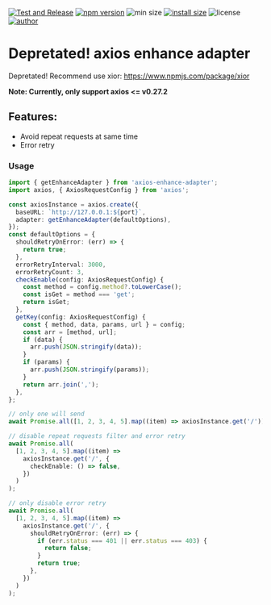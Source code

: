 [![Test and Release](https://github.com/suhaotian/axios-enhance-adapter/actions/workflows/test-release.yml/badge.svg?branch=main)](https://github.com/suhaotian/axios-enhance-adapter/actions/workflows/test-release.yml)
[![npm version](https://badgen.net/npm/v/axios-enhance-adapter?color=green)](https://www.npmjs.com/package/axios-enhance-adapter)
![min size](https://badgen.net/bundlephobia/min/axios-enhance-adapter?color=green)
[![install size](https://packagephobia.com/badge?p=axios-enhance-adapter@latest)](https://packagephobia.com/result?p=axios-enhance-adapter@latest)
![license](https://badgen.net/npm/license/axios-enhance-adapter?color=green)
[![author](https://badgen.net/badge/icon/Made%20by%20suhaotian?icon=github&label&color=black&labelColor=black)](https://github.com/suhaotian)

# Depretated! axios enhance adapter

Depretated! Recommend use xior: https://www.npmjs.com/package/xior

**Note: Currently, only support axios <= v0.27.2**

## Features:

- Avoid repeat requests at same time
- Error retry

### Usage

```ts
import { getEnhanceAdapter } from 'axios-enhance-adapter';
import axios, { AxiosRequestConfig } from 'axios';

const axiosInstance = axios.create({
  baseURL: `http://127.0.0.1:${port}`,
  adapter: getEnhanceAdapter(defaultOptions),
});
const defaultOptions = {
  shouldRetryOnError: (err) => {
    return true;
  },
  errorRetryInterval: 3000,
  errorRetryCount: 3,
  checkEnable(config: AxiosRequestConfig) {
    const method = config.method?.toLowerCase();
    const isGet = method === 'get';
    return isGet;
  },
  getKey(config: AxiosRequestConfig) {
    const { method, data, params, url } = config;
    const arr = [method, url];
    if (data) {
      arr.push(JSON.stringify(data));
    }
    if (params) {
      arr.push(JSON.stringify(params));
    }
    return arr.join(',');
  },
};

// only one will send
await Promise.all([1, 2, 3, 4, 5].map((item) => axiosInstance.get('/')));

// disable repeat requests filter and error retry
await Promise.all(
  [1, 2, 3, 4, 5].map((item) =>
    axiosInstance.get('/', {
      checkEnable: () => false,
    })
  )
);

// only disable error retry
await Promise.all(
  [1, 2, 3, 4, 5].map((item) =>
    axiosInstance.get('/', {
      shouldRetryOnError: (err) => {
        if (err.status === 401 || err.status === 403) {
          return false;
        }
        return true;
      },
    })
  )
);
```
